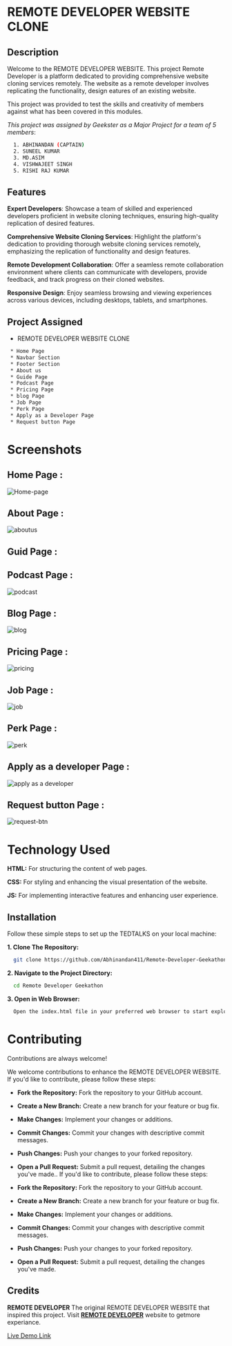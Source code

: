 
# REMOTE DEVELOPER WEBSITE CLONE

## Description
Welcome to the REMOTE DEVELOPER WEBSITE. This project Remote Developer is a platform dedicated to providing comprehensive website cloning services remotely. The website as a remote developer involves replicating the functionality, design eatures of an existing website.

This project was provided to test the skills and creativity of members against what has been covered in this modules.

*This project was assigned by Geekster as a Major Project for a team of 5 members*:

```bash
  1. ABHINANDAN (CAPTAIN)
  2. SUNEEL KUMAR
  3. MD.ASIM
  4. VISHWAJEET SINGH
  5. RISHI RAJ KUMAR
```

## Features

**Expert Developers**: Showcase a team of skilled and experienced developers proficient in website cloning techniques, ensuring high-quality replication of desired features.

**Comprehensive Website Cloning Services**: Highlight the platform's dedication to providing thorough website cloning services remotely, emphasizing the replication of functionality and design features.

**Remote Development Collaboration**: Offer a seamless remote collaboration environment where clients can communicate with developers, provide feedback, and track progress on their cloned websites.

**Responsive Design**: Enjoy seamless browsing and viewing experiences across various devices, including desktops, tablets, and smartphones.

## Project Assigned

- REMOTE DEVELOPER WEBSITE CLONE
```bash
 * Home Page
 * Navbar Section
 * Footer Section
 * About us 
 * Guide Page
 * Podcast Page
 * Pricing Page
 * blog Page
 * Job Page
 * Perk Page
 * Apply as a Developer Page
 * Request button Page

```

# Screenshots

## Home Page :
![Home-page](https://github.com/Abhinandan411/Remote-Developer-Geekathon/assets/131553633/553a8d7e-4172-4841-afe0-c6c3d34ce0d3)



## About Page :
![aboutus](https://github.com/Abhinandan411/Remote-Developer-Geekathon/assets/131553633/52ef2a61-324f-4772-a34b-683e88c74f62)



## Guid Page :



## Podcast Page :
![podcast](https://github.com/Abhinandan411/Remote-Developer-Geekathon/assets/131553633/18664c2e-2ac9-44f9-8986-1ced0b85450c)



## Blog Page :
![blog](https://github.com/Abhinandan411/Remote-Developer-Geekathon/assets/131553633/882e4fbc-bc91-41eb-9d30-653674ec7b4a)



## Pricing Page :
![pricing](https://github.com/Abhinandan411/Remote-Developer-Geekathon/assets/131553633/bc4f1bc5-1180-4139-aa88-99dadedfa75b)



## Job Page :
![job](https://github.com/Abhinandan411/Remote-Developer-Geekathon/assets/131553633/eff17290-ccb9-4c0a-9de0-095cfe385f07)



## Perk Page :
![perk](https://github.com/Abhinandan411/Remote-Developer-Geekathon/assets/131553633/0ac6b588-39ad-4632-bf37-7b8bf9c8da4c)



## Apply as a developer Page :
![apply as a developer](https://github.com/Abhinandan411/Remote-Developer-Geekathon/assets/131553633/6a01db49-5111-40d2-8826-3a5d541e1ed7)



## Request button Page :
![request-btn](https://github.com/Abhinandan411/Remote-Developer-Geekathon/assets/131553633/be713c79-2331-456f-a034-ad7d766a6803)


# Technology Used

**HTML:** For structuring the content of web pages.

**CSS:** For styling and enhancing the visual presentation of the website.

**JS:** For implementing interactive features and enhancing user experience.


## Installation

Follow these simple steps to set up the TEDTALKS on your local machine:

  **1. Clone The Repository:**
```bash
  git clone https://github.com/Abhinandan411/Remote-Developer-Geekathon.git
```
**2. Navigate to the Project Directory:**
```bash
  cd Remote Developer Geekathon
```
**3. Open in Web Browser:**
```bash
  Open the index.html file in your preferred web browser to start exploring REMOTE DEVELOPER WEBSITE .
```



# Contributing

Contributions are always welcome!

We welcome contributions to enhance the REMOTE DEVELOPER WEBSITE. If you'd like to contribute, please follow these steps:

- **Fork the Repository:** Fork the repository to your GitHub account.

- **Create a New Branch:** Create a new branch for your feature or bug fix.

- **Make Changes:** Implement your changes or additions.

- **Commit Changes:** Commit your changes with descriptive commit messages.

- **Push Changes:** Push your changes to your forked repository.

- **Open a Pull Request:** Submit a pull request, detailing the changes you've made.. If you'd like to contribute, please follow these steps:

- **Fork the Repository:** Fork the repository to your GitHub account.

- **Create a New Branch:** Create a new branch for your feature or bug fix.

- **Make Changes:** Implement your changes or additions.

- **Commit Changes:** Commit your changes with descriptive commit messages.

- **Push Changes:** Push your changes to your forked repository.

- **Open a Pull Request:** Submit a pull request, detailing the changes you've made.

## Credits
**REMOTE DEVELOPER** The original REMOTE DEVELOPER WEBSITE that inspired this project. Visit **[REMOTE DEVELOPER](https://remotebase.com/)** website to getmore experiance.


[Live Demo Link](https://abhinandan411.github.io/Remote-Developer-Geekathon/Abhinandan%20capt.%20%20(%20Home%20Page)/index.html)
